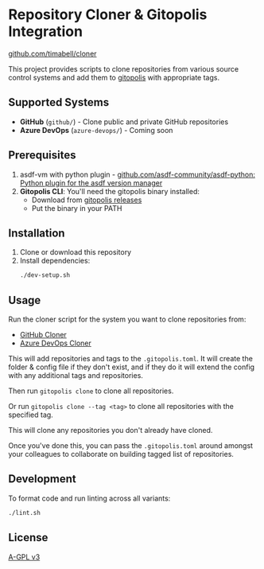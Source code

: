 # Repository Cloner & Gitopolis Integration

[github.com/timabell/cloner](https://github.com/timabell/cloner)

This project provides scripts to clone repositories from various source control systems and add them to [gitopolis](https://github.com/rustworkshop/gitopolis) with appropriate tags.

## Supported Systems

- **GitHub** (`github/`) - Clone public and private GitHub repositories
- **Azure DevOps** (`azure-devops/`) - Coming soon

## Prerequisites

1. asdf-vm with python plugin - [github.com/asdf-community/asdf-python: Python plugin for the asdf version manager](https://github.com/asdf-community/asdf-python) 
2. **Gitopolis CLI**: You'll need the gitopolis binary installed:
   - Download from [gitopolis releases](https://github.com/rustworkshop/gitopolis/releases)
   - Put the binary in your PATH

## Installation

1. Clone or download this repository
2. Install dependencies:
   ```bash
   ./dev-setup.sh
   ```

## Usage

Run the cloner script for the system you want to clone repositories from:

- [GitHub Cloner](github/README.md)
- [Azure DevOps Cloner](azure-devops/README.md)

This will add repositories and tags to the `.gitopolis.toml`. It will create the folder & config file if they don't exist, and if they do it will extend the config with any additional tags and repositories.

Then run `gitopolis clone` to clone all repositories.

Or run `gitopolis clone --tag <tag>` to clone all repositories with the specified tag.

This will clone any repositories you don't already have cloned.

Once you've done this, you can pass the `.gitopolis.toml` around amongst your colleagues to collaborate on building tagged list of repositories.

## Development

To format code and run linting across all variants:
```bash
./lint.sh
```

## License

[A-GPL v3](LICENSE)